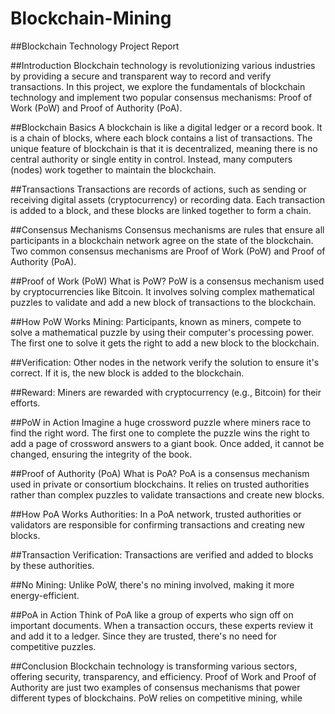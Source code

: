 # Blockchain-Mining

##Blockchain Technology Project Report

##Introduction
Blockchain technology is revolutionizing various industries by providing a secure and transparent way to record and verify transactions. In this project, we explore the fundamentals of blockchain technology and implement two popular consensus mechanisms: Proof of Work (PoW) and Proof of Authority (PoA).

##Blockchain Basics
A blockchain is like a digital ledger or a record book. It is a chain of blocks, where each block contains a list of transactions. The unique feature of blockchain is that it is decentralized, meaning there is no central authority or single entity in control. Instead, many computers (nodes) work together to maintain the blockchain.

##Transactions
Transactions are records of actions, such as sending or receiving digital assets (cryptocurrency) or recording data. Each transaction is added to a block, and these blocks are linked together to form a chain.

##Consensus Mechanisms
Consensus mechanisms are rules that ensure all participants in a blockchain network agree on the state of the blockchain. Two common consensus mechanisms are Proof of Work (PoW) and Proof of Authority (PoA).

##Proof of Work (PoW)
What is PoW?
PoW is a consensus mechanism used by cryptocurrencies like Bitcoin. It involves solving complex mathematical puzzles to validate and add a new block of transactions to the blockchain.

##How PoW Works
Mining: Participants, known as miners, compete to solve a mathematical puzzle by using their computer's processing power. The first one to solve it gets the right to add a new block to the blockchain.

##Verification: 
Other nodes in the network verify the solution to ensure it's correct. If it is, the new block is added to the blockchain.

##Reward: 
Miners are rewarded with cryptocurrency (e.g., Bitcoin) for their efforts.

##PoW in Action
Imagine a huge crossword puzzle where miners race to find the right word. The first one to complete the puzzle wins the right to add a page of crossword answers to a giant book. Once added, it cannot be changed, ensuring the integrity of the book.

##Proof of Authority (PoA)
What is PoA?
PoA is a consensus mechanism used in private or consortium blockchains. It relies on trusted authorities rather than complex puzzles to validate transactions and create new blocks.

##How PoA Works
Authorities: In a PoA network, trusted authorities or validators are responsible for confirming transactions and creating new blocks.

##Transaction Verification: Transactions are verified and added to blocks by these authorities.

##No Mining: Unlike PoW, there's no mining involved, making it more energy-efficient.

##PoA in Action
Think of PoA like a group of experts who sign off on important documents. When a transaction occurs, these experts review it and add it to a ledger. Since they are trusted, there's no need for competitive puzzles.

##Conclusion
Blockchain technology is transforming various sectors, offering security, transparency, and efficiency. Proof of Work and Proof of Authority are just two examples of consensus mechanisms that power different types of blockchains. PoW relies on competitive mining, while
